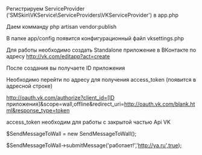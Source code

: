 Регистрируем ServiceProvider ('SMSkin\VKService\ServiceProviders\VKServiceProvider') в app.php

Даем комманду php artisan vendor:publish

В папке app/config появится конфигурационный файл vksettings.php

Для работы необходимо создать Standalone приложение в ВКонтакте по адресу http://vk.com/editapp?act=create

После создания вы получаете ID приложения

Необходимо перейти по адресу для получения access_token (появится в адресной строке)

http://oauth.vk.com/authorize?client_id=[ID приложения]&scope=wall,offline&redirect_uri=http://oauth.vk.com/blank.html&response_type=token

access_token необходим для работы с закрытой частью Api VK

$SendMessageToWall = new SendMessageToWall();

$SendMessageToWall->submitMessage('работает!','http://ya.ru',true);

